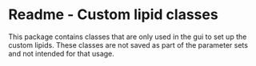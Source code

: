 # Readme - Custom lipid classes

This package contains classes that are only used in the gui to set up the custom lipids. These
classes are not saved as part of the parameter sets and not intended for that usage.
